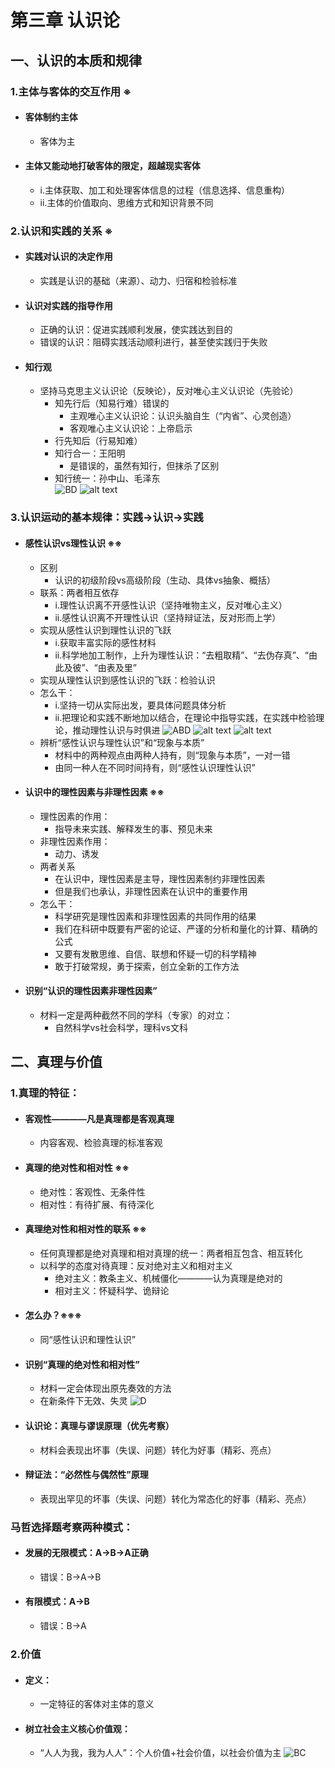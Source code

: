 # 第三章 认识论
## 一、认识的本质和规律
### 1.主体与客体的交互作用 ※
- #### 客体制约主体
    - 客体为主
- #### 主体又能动地打破客体的限定，超越现实客体
    - i.主体获取、加工和处理客体信息的过程（信息选择、信息重构）
    - ii.主体的价值取向、思维方式和知识背景不同
### 2.认识和实践的关系 ※
- #### 实践对认识的决定作用
    - 实践是认识的基础（来源）、动力、归宿和检验标准
- #### 认识对实践的指导作用
    - 正确的认识：促进实践顺利发展，使实践达到目的
    - 错误的认识：阻碍实践活动顺利进行，甚至使实践归于失败
- #### 知行观
    - 坚持马克思主义认识论（反映论），反对唯心主义认识论（先验论）
        - 知先行后（知易行难）错误的
            - 主观唯心主义认识论：认识头脑自生（“内省”、心灵创造）
            - 客观唯心主义认识论：上帝启示
        - 行先知后（行易知难）
        - 知行合一：王阳明
            - 是错误的，虽然有知行，但抹杀了区别
        - 知行统一：孙中山、毛泽东  
![BD](image-2.png)
![alt text](image-3.png)
### 3.认识运动的基本规律：实践->认识->实践
- #### 感性认识vs理性认识 ※※
    - 区别
        - 认识的初级阶段vs高级阶段（生动、具体vs抽象、概括）
    - 联系：两者相互依存
        - i.理性认识离不开感性认识（坚持唯物主义，反对唯心主义）
        - ii.感性认识离不开理性认识（坚持辩证法，反对形而上学）
    - 实现从感性认识到理性认识的飞跃
        - i.获取丰富实际的感性材料
        - ii.科学地加工制作，上升为理性认识：“去粗取精”、“去伪存真”、“由此及彼”、“由表及里”
    - 实现从理性认识到感性认识的飞跃：检验认识
    - 怎么干：
        - i.坚持一切从实际出发，要具体问题具体分析
        - ii.把理论和实践不断地加以结合，在理论中指导实践，在实践中检验理论，推动理性认识与时俱进
        ![ABD](image-4.png)
        ![alt text](image-5.png)
        ![alt text](image-6.png)
    - 辨析“感性认识与理性认识”和“现象与本质”
        - 材料中的两种观点由两种人持有，则“现象与本质”，一对一错
        - 由同一种人在不同时间持有，则“感性认识理性认识”
- #### 认识中的理性因素与非理性因素 ※※
    - 理性因素的作用：
        - 指导未来实践、解释发生的事、预见未来
    - 非理性因素作用：
        - 动力、诱发
    - 两者关系
        - 在认识中，理性因素是主导，理性因素制约非理性因素
        - 但是我们也承认，非理性因素在认识中的重要作用
    - 怎么干：
        - 科学研究是理性因素和非理性因素的共同作用的结果
        - 我们在科研中既要有严密的论证、严谨的分析和量化的计算、精确的公式
        - 又要有发散思维、自信、联想和怀疑一切的科学精神
        - 敢于打破常规，勇于探索，创立全新的工作方法
- #### 识别“认识的理性因素非理性因素”
    - 材料一定是两种截然不同的学科（专家）的对立：
        - 自然科学vs社会科学，理科vs文科
## 二、真理与价值
### 1.真理的特征：
- #### 客观性————凡是真理都是客观真理
    - 内容客观、检验真理的标准客观
- #### 真理的绝对性和相对性 ※※
    - 绝对性：客观性、无条件性
    - 相对性：有待扩展、有待深化
- #### 真理绝对性和相对性的联系 ※※
    - 任何真理都是绝对真理和相对真理的统一：两者相互包含、相互转化
    - 以科学的态度对待真理：反对绝对主义和相对主义
        - 绝对主义：教条主义、机械僵化————认为真理是绝对的
        - 相对主义：怀疑科学、诡辩论
- #### 怎么办？※※※
    - 同“感性认识和理性认识”
- #### 识别“真理的绝对性和相对性”
    - 材料一定会体现出原先奏效的方法
    - 在新条件下无效、失灵
![D](image-7.png)
- #### 认识论：真理与谬误原理（优先考察）
    - 材料会表现出坏事（失误、问题）转化为好事（精彩、亮点）
- #### 辩证法：“必然性与偶然性”原理
    - 表现出罕见的坏事（失误、问题）转化为常态化的好事（精彩、亮点）
### 马哲选择题考察两种模式：
- #### 发展的无限模式：A->B->A正确
    - 错误：B->A->B
- #### 有限模式：A->B
    - 错误：B->A
### 2.价值
- #### 定义：
    - 一定特征的客体对主体的意义
- #### 树立社会主义核心价值观：
    - “人人为我，我为人人”：个人价值+社会价值，以社会价值为主
![BC](image-8.png)
